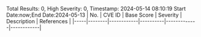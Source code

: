 Total Results: 0, High Severity: 0, Timestamp: 2024-05-14 08:10:19
Start Date:now;End Date:2024-05-13
| No. | CVE ID | Base Score | Severity | Description | References |
|-----|--------|------------|----------|-------------|------------|
